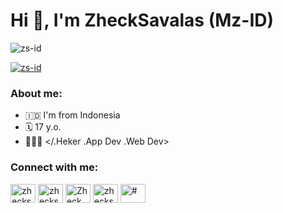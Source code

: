 # Hi 👋, I'm ZheckSavalas (Mz-ID)


<p><img src="https://github-readme-stats.vercel.app/api?username=jamet1337&show_icons=true&theme=onedark&locale=en" alt="zs-id" /></p>


<p><a href="https://github.com/ryo-ma/github-profile-trophy"><img src="https://github-profile-trophy.vercel.app/?username=ZheckSavalas" alt="zs-id" /></a></p>


### About me:

-  🇮🇩 I'm from Indonesia 
-  🗓️ 17 y.o.
-  👨🏽‍💻 </.Heker .App Dev .Web Dev>

### Connect with me:

<p align="left">
<a href="#" target="blank"><img align="center" src="https://cdn.jsdelivr.net/npm/simple-icons@3.0.1/icons/twitter.svg" alt="zhecksavalas" height="30" width="40" /></a>
<a href="https://www.facebook.com/sakykz" target="blank"><img align="center" src="https://cdn.jsdelivr.net/npm/simple-icons@3.0.1/icons/facebook.svg" alt="zhecksavalas" height="30" width="40" /></a>
<a href="https://wa.me/6282159402575" target="blank"><img align="center" src="https://cdn.jsdelivr.net/npm/simple-icons@3.0.1/icons/whatsapp.svg" alt="Zheck Savalas" height="30" width="40" /></a>
<a href="https://instagram.com/_sakykz" target="blank"><img align="center" src="https://cdn.jsdelivr.net/npm/simple-icons@3.0.1/icons/instagram.svg" alt="zhecksavalas" height="30" width="40" /></a>
<a href="#" target="blank"><img align="center" src="https://cdn.jsdelivr.net/npm/simple-icons@3.0.1/icons/rss.svg" alt="#" height="30" width="40" /></a>
</p>
